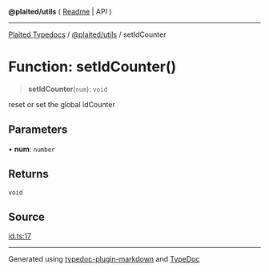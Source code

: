 **@plaited/utils** ( [Readme](../README.md) \| API )

***

[Plaited Typedocs](../../../modules.md) / [@plaited/utils](../modules.md) / setIdCounter

# Function: setIdCounter()

> **setIdCounter**(`num`): `void`

reset or set the global idCounter

## Parameters

▪ **num**: `number`

## Returns

`void`

## Source

[id.ts:17](https://github.com/plaited/plaited/blob/95d1a1b/libs/utils/src/id.ts#L17)

***

Generated using [typedoc-plugin-markdown](https://www.npmjs.com/package/typedoc-plugin-markdown) and [TypeDoc](https://typedoc.org/)
